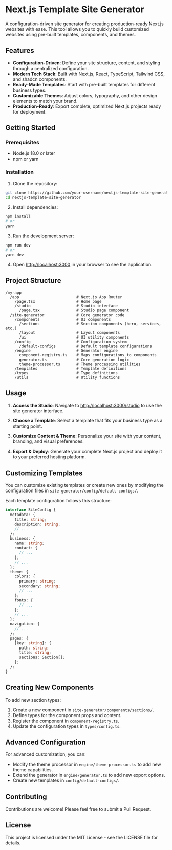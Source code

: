 # Next.js Template Site Generator

A configuration-driven site generator for creating production-ready Next.js websites with ease. This tool allows you to quickly build customized websites using pre-built templates, components, and themes.

## Features

- **Configuration-Driven**: Define your site structure, content, and styling through a centralized configuration.
- **Modern Tech Stack**: Built with Next.js, React, TypeScript, Tailwind CSS, and shadcn components.
- **Ready-Made Templates**: Start with pre-built templates for different business types.
- **Customizable Themes**: Adjust colors, typography, and other design elements to match your brand.
- **Production-Ready**: Export complete, optimized Next.js projects ready for deployment.

## Getting Started

### Prerequisites

- Node.js 18.0 or later
- npm or yarn

### Installation

1. Clone the repository:
```bash
git clone https://github.com/your-username/nextjs-template-site-generator.git
cd nextjs-template-site-generator
```

2. Install dependencies:
```bash
npm install
# or
yarn
```

3. Run the development server:
```bash
npm run dev
# or
yarn dev
```

4. Open [http://localhost:3000](http://localhost:3000) in your browser to see the application.

## Project Structure

```
/my-app
  /app                         # Next.js App Router
    /page.tsx                  # Home page
    /studio                    # Studio interface
      /page.tsx                # Studio page component
  /site-generator              # Core generator code
    /components                # UI components
      /sections                # Section components (hero, services, etc.)
      /layout                  # Layout components
      /ui                      # UI utility components
    /config                    # Configuration system
      /default-configs         # Default template configurations
    /engine                    # Generator engine
      component-registry.ts    # Maps configurations to components
      generator.ts             # Core generation logic
      theme-processor.ts       # Theme processing utilities
    /templates                 # Template definitions
    /types                     # Type definitions
    /utils                     # Utility functions
```

## Usage

1. **Access the Studio**: Navigate to [http://localhost:3000/studio](http://localhost:3000/studio) to use the site generator interface.

2. **Choose a Template**: Select a template that fits your business type as a starting point.

3. **Customize Content & Theme**: Personalize your site with your content, branding, and visual preferences.

4. **Export & Deploy**: Generate your complete Next.js project and deploy it to your preferred hosting platform.

## Customizing Templates

You can customize existing templates or create new ones by modifying the configuration files in `site-generator/config/default-configs/`.

Each template configuration follows this structure:

```typescript
interface SiteConfig {
  metadata: {
    title: string;
    description: string;
    // ...
  };
  business: {
    name: string;
    contact: {
      // ...
    };
    // ...
  };
  theme: {
    colors: {
      primary: string;
      secondary: string;
      // ...
    };
    fonts: {
      // ...
    };
    // ...
  };
  navigation: {
    // ...
  };
  pages: {
    [key: string]: {
      path: string;
      title: string;
      sections: Section[];
    };
  };
}
```

## Creating New Components

To add new section types:

1. Create a new component in `site-generator/components/sections/`.
2. Define types for the component props and content.
3. Register the component in `component-registry.ts`.
4. Update the configuration types in `types/config.ts`.

## Advanced Configuration

For advanced customization, you can:

- Modify the theme processor in `engine/theme-processor.ts` to add new theme capabilities.
- Extend the generator in `engine/generator.ts` to add new export options.
- Create new templates in `config/default-configs/`.

## Contributing

Contributions are welcome! Please feel free to submit a Pull Request.

## License

This project is licensed under the MIT License - see the LICENSE file for details.
